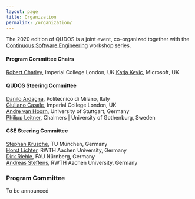 ```yaml
---
layout: page
title: Organization
permalink: /organization/
---
```


The 2020 edition of QUDOS is a joint event, co-organized together with the [Continuous Software Engineering](https://cse2020.swc-rwth.de/) workshop series. 

#### Program Committee Chairs

[Robert Chatley](https://www.doc.ic.ac.uk/~rbc/), Imperial College London, UK
[Katja Kevic](https://www.linkedin.com/in/katja-kevic-436b52a0/), Microsoft, UK

#### QUDOS Steering Committee

[Danilo Ardagna](http://ardagna.faculty.polimi.it/), Politecnico di Milano, Italy  
[Giuliano Casale](http://wp.doc.ic.ac.uk/gcasale/), Imperial College London, UK  
[Andre van Hoorn](https://www.iste.uni-stuttgart.de/institute/team/van-Hoorn/), University of Stuttgart, Germany  
[Philipp Leitner](http://www.chalmers.se/en/staff/Pages/philipp-leitner.aspx), Chalmers | University of Gothenburg, Sweden

#### CSE Steering Committee

[Stephan Krusche](https://www1.in.tum.de/lehrstuhl_1/index.php/people/362-stephan-krusche), TU München, Germany  
[Horst Lichter](https://www.swc.rwth-aachen.de/teammember/horst-lichter/), RWTH Aachen University, Germany  
[Dirk Riehle](https://osr.cs.fau.de/people/riehle-dirk/), FAU Nürnberg, Germany  
[Andreas Steffens](https://www.swc.rwth-aachen.de/teammember/andreas-steffens/), RWTH Aachen University, Germany

### Program Committee

To be announced
